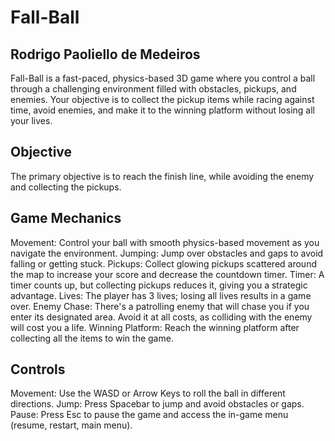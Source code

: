 # Fall-Ball

## Rodrigo Paoliello de Medeiros

Fall-Ball is a fast-paced, physics-based 3D game where you control a ball through a challenging environment filled with obstacles, pickups, and enemies. Your objective is to collect the pickup items while racing against time, avoid enemies, and make it to the winning platform without losing all your lives. 

## Objective
The primary objective is to reach the finish line, while avoiding the enemy and collecting the pickups.

## Game Mechanics
Movement: Control your ball with smooth physics-based movement as you navigate the environment.
Jumping: Jump over obstacles and gaps to avoid falling or getting stuck.
Pickups: Collect glowing pickups scattered around the map to increase your score and decrease the countdown timer.
Timer: A timer counts up, but collecting pickups reduces it, giving you a strategic advantage.
Lives: The player has 3 lives; losing all lives results in a game over.
Enemy Chase: There's a patrolling enemy that will chase you if you enter its designated area. Avoid it at all costs, as colliding with the enemy will cost you a life.
Winning Platform: Reach the winning platform after collecting all the items to win the game.
## Controls
Movement: Use the WASD or Arrow Keys to roll the ball in different directions.
Jump: Press Spacebar to jump and avoid obstacles or gaps.
Pause: Press Esc to pause the game and access the in-game menu (resume, restart, main menu).
